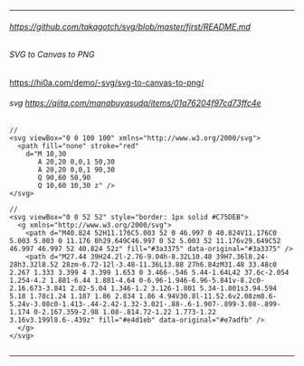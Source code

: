 




---
###### https://github.com/takagotch/svg/blob/master/first/README.md
###### SVG to Canvas to PNG
https://hi0a.com/demo/-svg/svg-to-canvas-to-png/

###### svg https://qiita.com/manabuyasuda/items/01a76204f97cd73ffc4e


```
//
<svg viewBox="0 0 100 100" xmlns="http://www.w3.org/2000/svg">
  <path fill="none" stroke="red"
    d="M 10,30
       A 20,20 0,0,1 50,30
       A 20,20 0,0,1 90,30
       Q 90,60 50,90
       Q 10,60 10,30 z" />
</svg>

//
<svg viewBox="0 0 52 52" style="border: 1px solid #C75DEB">
  <g xmlns="http://www.w3.org/2000/svg">
    <path d="M40.824 52H11.176C5.003 52 0 46.997 0 40.824V11.176C0 5.003 5.003 0 11.176 0h29.649C46.997 0 52 5.003 52 11.176v29.649C52 46.997 46.997 52 40.824 52z" fill="#3a3375" data-original="#3a3375" />
    <path d="M27.44 39H24.2l-2.76-9.04h-8.32L10.48 39H7.36l8.24-28h3.32l8.52 28zm-6.72-12l-3.48-11.36L13.88 27h6.84zM31.48 33.48c0 2.267 1.333 3.399 4 3.399 1.653 0 3.466-.546 5.44-1.64L42 37.6c-2.054 1.254-4.2 1.881-6.44 1.881-4.64 0-6.96-1.946-6.96-5.841v-8.2c0-2.16.673-3.841 2.02-5.04 1.346-1.2 3.126-1.801 5.34-1.801s3.94.594 5.18 1.78c1.24 1.187 1.86 2.834 1.86 4.94V30.8l-11.52.6v2.08zm8.6-5.24v-3.08c0-1.413-.44-2.42-1.32-3.021-.88-.6-1.907-.899-3.08-.899-1.174 0-2.167.359-2.98 1.08-.814.72-1.22 1.773-1.22 3.16v3.199l8.6-.439z" fill="#e4d1eb" data-original="#e7adfb" />
  </g>
</svg>
        
```

---



